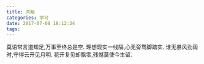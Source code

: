 ```yaml
---
title: 共勉
categories: 学习
date: 2017-07-08 18:12:24
tags:
---
```


莫语常言道知足,万事至终总是空.
理想现实一线隔,心无旁骛脚踏实.
谁无暴风劲雨时,守得云开见月明.
花开复见却飘零,残憾莫使今生留.
